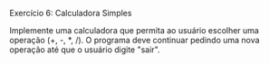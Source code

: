 Exercício 6: Calculadora Simples  

Implemente uma calculadora que permita ao usuário escolher uma operação (+, -, *, /). O programa deve continuar pedindo uma nova operação até que o usuário digite "sair".  
